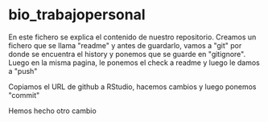 # bio_trabajopersonal

En este fichero se explica el contenido de nuestro repositorio. Creamos un fichero que 
se llama "readme" y antes de guardarlo, vamos a "git" por donde se encuentra el history y ponemos que se guarde en "gitignore". Luego en la misma pagina, le ponemos el check a readme y luego le damos a "push"

Copiamos el URL de github a RStudio, hacemos cambios y luego ponemos "commit"

Hemos hecho otro cambio 